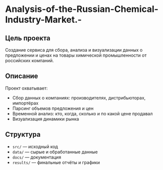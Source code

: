 # Analysis-of-the-Russian-Chemical-Industry-Market.-
## Цель проекта
Создание сервиса для сбора, анализа и визуализации данных о предложении и ценах на товары химической промышленности от российских компаний.
## Описание
Проект охватывает:
- Сбор данных о компаниях: производителях, дистрибьюторах, импортёрах
- Парсинг объемов предложения и цен
- Временной анализ: кто, когда, сколько и по какой цене продавал
- Визуализация динамики рынка




## Структура
- `src/` — исходный код
- `data/` — сырые и обработанные данные
- `docs/` — документация
- `results/` — финальные отчёты и графики

